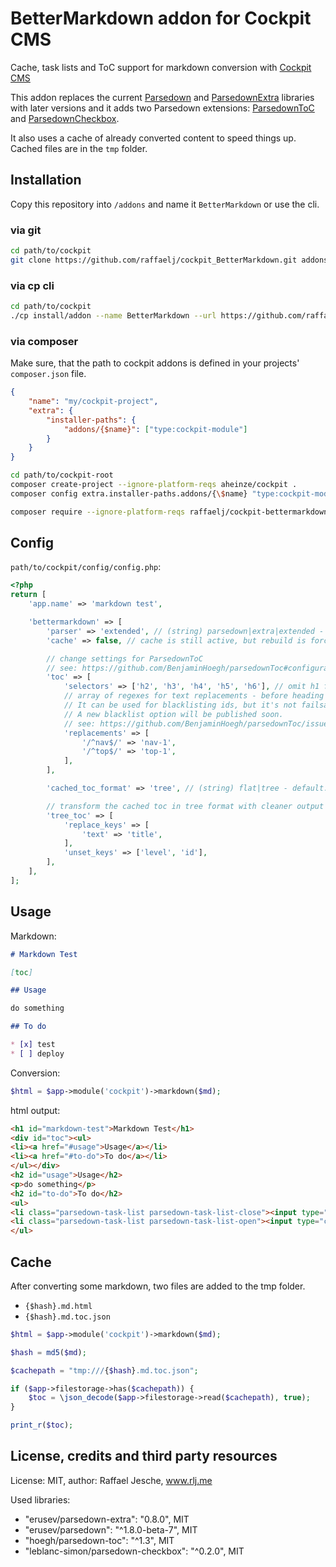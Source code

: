 # BetterMarkdown addon for Cockpit CMS

Cache, task lists and ToC support for markdown conversion with [Cockpit CMS][1]

This addon replaces the current [Parsedown][2] and [ParsedownExtra][3] libraries with later versions and it adds two Parsedown extensions: [ParsedownToC][4] and [ParsedownCheckbox][5].

It also uses a cache of already converted content to speed things up. Cached files are in the `tmp` folder.

## Installation

Copy this repository into `/addons` and name it `BetterMarkdown` or use the cli.

### via git

```bash
cd path/to/cockpit
git clone https://github.com/raffaelj/cockpit_BetterMarkdown.git addons/BetterMarkdown
```

### via cp cli

```bash
cd path/to/cockpit
./cp install/addon --name BetterMarkdown --url https://github.com/raffaelj/cockpit_BetterMarkdown/archive/master.zip
```

### via composer

Make sure, that the path to cockpit addons is defined in your projects' `composer.json` file.

```json
{
    "name": "my/cockpit-project",
    "extra": {
        "installer-paths": {
            "addons/{$name}": ["type:cockpit-module"]
        }
    }
}
```

```bash
cd path/to/cockpit-root
composer create-project --ignore-platform-reqs aheinze/cockpit .
composer config extra.installer-paths.addons/{\$name} "type:cockpit-module"

composer require --ignore-platform-reqs raffaelj/cockpit-bettermarkdown
```

## Config

`path/to/cockpit/config/config.php`:

```php
<?php
return [
    'app.name' => 'markdown test',

    'bettermarkdown' => [
        'parser' => 'extended', // (string) parsedown|extra|extended - default: extended
        'cache' => false, // cache is still active, but rebuild is forced --> useful for debugging

        // change settings for ParsedownToC
        // see: https://github.com/BenjaminHoegh/parsedownToc#configuration
        'toc' => [ 
            'selectors' => ['h2', 'h3', 'h4', 'h5', 'h6'], // omit h1 from toc
            // array of regexes for text replacements - before heading ids are generated
            // It can be used for blacklisting ids, but it's not failsafe.
            // A new blacklist option will be published soon.
            // see: https://github.com/BenjaminHoegh/parsedownToc/issues/5
            'replacements' => [ 
                '/^nav$/' => 'nav-1',
                '/^top$/' => 'top-1',
            ],
        ],

        'cached_toc_format' => 'tree', // (string) flat|tree - default: flat

        // transform the cached toc in tree format with cleaner output
        'tree_toc' => [
            'replace_keys' => [
                'text' => 'title',
            ],
            'unset_keys' => ['level', 'id'],
        ],
    ],
];
```

## Usage

Markdown:

```md
# Markdown Test

[toc]

## Usage

do something

## To do

* [x] test
* [ ] deploy
```

Conversion:

```php
$html = $app->module('cockpit')->markdown($md);
```

html output:

```html
<h1 id="markdown-test">Markdown Test</h1>
<div id="toc"><ul>
<li><a href="#usage">Usage</a></li>
<li><a href="#to-do">To do</a></li>
</ul></div>
<h2 id="usage">Usage</h2>
<p>do something</p>
<h2 id="to-do">To do</h2>
<ul>
<li class="parsedown-task-list parsedown-task-list-close"><input type="checkbox" checked disabled /> test</li>
<li class="parsedown-task-list parsedown-task-list-open"><input type="checkbox" disabled /> deploy</li>
</ul>
```

## Cache

After converting some markdown, two files are added to the tmp folder.

* `{$hash}.md.html`
* `{$hash}.md.toc.json`

```php
$html = $app->module('cockpit')->markdown($md);

$hash = md5($md);

$cachepath = "tmp:///{$hash}.md.toc.json";

if ($app->filestorage->has($cachepath)) {
    $toc = \json_decode($app->filestorage->read($cachepath), true);
}

print_r($toc);
```


## License, credits and third party resources

License: MIT, author: Raffael Jesche, www.rlj.me

Used libraries:

* "erusev/parsedown-extra": "0.8.0", MIT
* "erusev/parsedown": "^1.8.0-beta-7", MIT
* "hoegh/parsedown-toc": "^1.3", MIT
* "leblanc-simon/parsedown-checkbox": "^0.2.0", MIT



[1]: https://github.com/agentejo/cockpit
[2]: https://github.com/erusev/parsedown
[3]: https://github.com/erusev/parsedown-extra
[4]: https://github.com/BenjaminHoegh/parsedownToc
[5]: https://github.com/leblanc-simon/parsedown-checkbox

